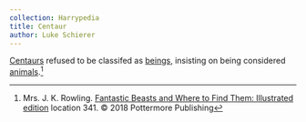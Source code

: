 ```yaml
---
collection: Harrypedia
title: Centaur
author: Luke Schierer
---
```


[Centaurs] refused to be classifed as [beings], insisting on being considered
[animals].[^231003-1]

[beings]: /Harrypedia/beings/
[animals]: /Harrypedia/animals/
[Centaurs]: /Harrypedia/animals/centaur/

[^231003-1]:
    Mrs. J. K. Rowling.
    [Fantastic Beasts and Where to Find Them: Illustrated edition]
    location 341. © 2018 Pottermore Publishing

[Fantastic Beasts and Where to Find Them: Illustrated edition]: https://www.librarything.com/work/642676
